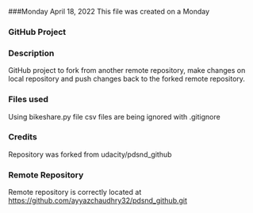 
###Monday April 18, 2022
This file was created on a Monday

### GitHub Project

### Description
GitHub project to fork from another remote repository, make changes on local repository and push changes back to the forked remote repository.

### Files used
Using bikeshare.py file
csv files are being ignored with .gitignore

### Credits
Repository was forked from udacity/pdsnd_github

### Remote Repository
Remote repository is correctly located at https://github.com/ayyazchaudhry32/pdsnd_github.git

